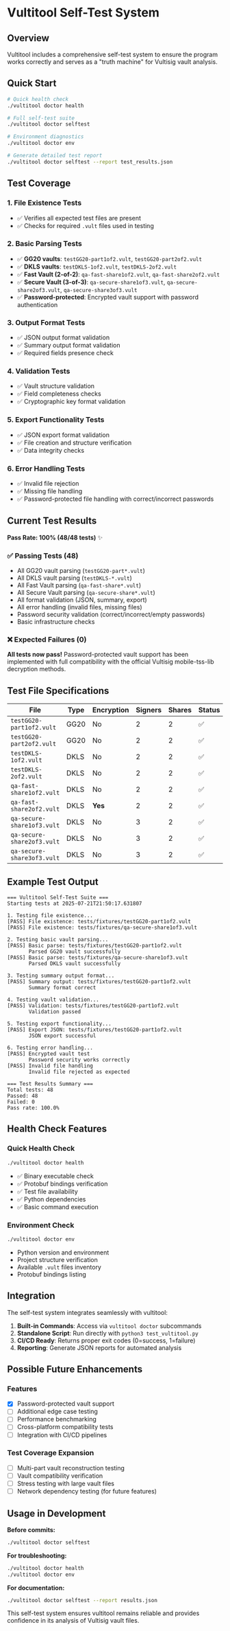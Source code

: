 # Vultitool Self-Test System

## Overview

Vultitool includes a comprehensive self-test system to ensure the program works correctly and serves as a "truth machine" for Vultisig vault analysis.

## Quick Start

```bash
# Quick health check
./vultitool doctor health

# Full self-test suite  
./vultitool doctor selftest

# Environment diagnostics
./vultitool doctor env

# Generate detailed test report
./vultitool doctor selftest --report test_results.json
```

## Test Coverage

### 1. File Existence Tests
- ✅ Verifies all expected test files are present
- ✅ Checks for required `.vult` files used in testing

### 2. Basic Parsing Tests  
- ✅ **GG20 vaults**: `testGG20-part1of2.vult`, `testGG20-part2of2.vult`
- ✅ **DKLS vaults**: `testDKLS-1of2.vult`, `testDKLS-2of2.vult`
- ✅ **Fast Vault (2-of-2)**: `qa-fast-share1of2.vult`, `qa-fast-share2of2.vult`
- ✅ **Secure Vault (3-of-3)**: `qa-secure-share1of3.vult`, `qa-secure-share2of3.vult`, `qa-secure-share3of3.vult`
- ✅ **Password-protected**: Encrypted vault support with password authentication

### 3. Output Format Tests
- ✅ JSON output format validation
- ✅ Summary output format validation  
- ✅ Required fields presence check

### 4. Validation Tests
- ✅ Vault structure validation
- ✅ Field completeness checks
- ✅ Cryptographic key format validation

### 5. Export Functionality Tests
- ✅ JSON export format validation
- ✅ File creation and structure verification
- ✅ Data integrity checks

### 6. Error Handling Tests
- ✅ Invalid file rejection
- ✅ Missing file handling
- ✅ Password-protected file handling with correct/incorrect passwords

## Current Test Results

**Pass Rate: 100% (48/48 tests)** ✨

### ✅ Passing Tests (48)
- All GG20 vault parsing (`testGG20-part*.vult`)
- All DKLS vault parsing (`testDKLS-*.vult`) 
- All Fast Vault parsing (`qa-fast-share*.vult`)
- All Secure Vault parsing (`qa-secure-share*.vult`)
- All format validation (JSON, summary, export)
- All error handling (invalid files, missing files)
- Password security validation (correct/incorrect/empty passwords)
- Basic infrastructure checks

### ❌ Expected Failures (0)
**All tests now pass!** Password-protected vault support has been implemented with full compatibility with the official Vultisig mobile-tss-lib decryption methods.

## Test File Specifications

| File | Type | Encryption | Signers | Shares | Status |
|------|------|------------|---------|---------|--------|
| `testGG20-part1of2.vult` | GG20 | No | 2 | 2 | ✅ |
| `testGG20-part2of2.vult` | GG20 | No | 2 | 2 | ✅ |
| `testDKLS-1of2.vult` | DKLS | No | 2 | 2 | ✅ |
| `testDKLS-2of2.vult` | DKLS | No | 2 | 2 | ✅ |
| `qa-fast-share1of2.vult` | DKLS | No | 2 | 2 | ✅ |
| `qa-fast-share2of2.vult` | DKLS | **Yes** | 2 | 2 | ✅ |
| `qa-secure-share1of3.vult` | DKLS | No | 3 | 2 | ✅ |
| `qa-secure-share2of3.vult` | DKLS | No | 3 | 2 | ✅ |
| `qa-secure-share3of3.vult` | DKLS | No | 3 | 2 | ✅ |

## Example Test Output

```
=== Vultitool Self-Test Suite ===
Starting tests at 2025-07-21T21:50:17.631807

1. Testing file existence...
[PASS] File existence: tests/fixtures/testGG20-part1of2.vult
[PASS] File existence: tests/fixtures/qa-secure-share1of3.vult

2. Testing basic vault parsing...
[PASS] Basic parse: tests/fixtures/testGG20-part1of2.vult
       Parsed GG20 vault successfully
[PASS] Basic parse: tests/fixtures/qa-secure-share1of3.vult  
       Parsed DKLS vault successfully

3. Testing summary output format...
[PASS] Summary output: tests/fixtures/testGG20-part1of2.vult
       Summary format correct

4. Testing vault validation...
[PASS] Validation: tests/fixtures/testGG20-part1of2.vult
       Validation passed

5. Testing export functionality...
[PASS] Export JSON: tests/fixtures/testGG20-part1of2.vult
       JSON export successful

6. Testing error handling...
[PASS] Encrypted vault test
       Password security works correctly
[PASS] Invalid file handling
       Invalid file rejected as expected

=== Test Results Summary ===
Total tests: 48
Passed: 48
Failed: 0
Pass rate: 100.0%
```

## Health Check Features

### Quick Health Check
```bash
./vultitool doctor health
```
- ✅ Binary executable check
- ✅ Protobuf bindings verification
- ✅ Test file availability
- ✅ Python dependencies
- ✅ Basic command execution

### Environment Check
```bash
./vultitool doctor env
```
- Python version and environment
- Project structure verification
- Available `.vult` files inventory
- Protobuf bindings listing

## Integration

The self-test system integrates seamlessly with vultitool:

1. **Built-in Commands**: Access via `vultitool doctor` subcommands
2. **Standalone Script**: Run directly with `python3 test_vultitool.py`
3. **CI/CD Ready**: Returns proper exit codes (0=success, 1=failure)
4. **Reporting**: Generate JSON reports for automated analysis

## Possible Future Enhancements

### Features
- [x] Password-protected vault support
- [ ] Additional edge case testing  
- [ ] Performance benchmarking
- [ ] Cross-platform compatibility tests
- [ ] Integration with CI/CD pipelines

### Test Coverage Expansion
- [ ] Multi-part vault reconstruction testing
- [ ] Vault compatibility verification
- [ ] Stress testing with large vault files
- [ ] Network dependency testing (for future features)

## Usage in Development

**Before commits:**
```bash
./vultitool doctor selftest
```

**For troubleshooting:**
```bash
./vultitool doctor health
./vultitool doctor env
```

**For documentation:**
```bash
./vultitool doctor selftest --report results.json
```

This self-test system ensures vultitool remains reliable and provides confidence in its analysis of Vultisig vault files.
